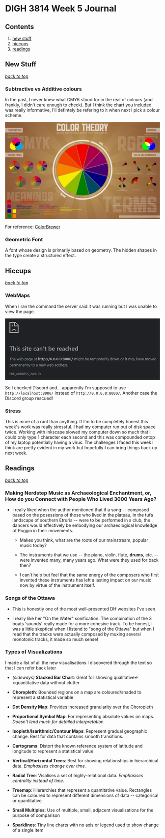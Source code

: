 # DIGH 3814 Week 5 Journal

## Contents

1. [new stuff](#new-stuff)
2. [hiccups](#hiccups)
3. [readings](#readings)

## New Stuff

[_back to top_](#contents)

### Subtractive vs Additive colours

In the past, I never knew what CMYK stood for in the real of colours (and frankly, I didn't care enough to check). But I think the chart you included was really informative, I'll defintely be refering to it when next I pick a colour scheme.

![color theory chart](color_theory.jpg)

For reference: [ColorBrewer](https://colorbrewer2.org)

### Geometric Font

A font whose design is primarily based on geometry. The hidden shapes in the type create a structured effect.

## Hiccups

[_back to top_](#contents)

### WebMaps

When I ran the command the server said it was running but I was unable to view the page.

![web server error snippet](web-server-error.png)

So I checked Discord and... apparently I'm supposed to use `http://localhost:8000/` instead of `http://0.0.0.0:8000/`. Another case the Discord group rescued!

### Stress

This is more of a rant than anything. If I'm to be completely honest this week's work was really stressful. I had my computer run out of disk space twice. Working with Inkscape slowed my computer down so much that I could only type 1 character each second and this was compounded ontop of my laptop potentially having a virus. The challenges I faced this week I think are pretty evident in my work but hopefully I can bring things back up next week.

## Readings

[_back to top_](#contents)

### Making Nerdstep Music as Archaeological Enchantment, or, How do you Connect with People Who Lived 3000 Years Ago?

- I really liked when the author mentioned that if a song -- composed based on the posessions of those who lived in the plateau, in the tufa landscape of southern Etruria -- were to be performed in a club, the dancers would effectively be embodying our archaeological knowledge of Poggio in their movements.

  - Makes you think, what are the roots of our mainstream, popular music today?

  - The instruments that we use -- the piano, violin, flute, **drums**, etc. -- were invented many, many years ago. What were they used for back then?

  - I can't help but feel that the same energy of the composers who first invented these instruments has left a lasting impact on our music now by virtue of the instrument itself.

### Songs of the Ottawa

- This is honestly one of the most well-presented DH websites I've seen.

- I really like her "On the Water" sonification. The combination of the 3 boats 'sounds' really made for a more cohesive track. To be honest, I was a little skeptical when I listend to "song of the Ottawa" but when I read that the tracks were actually composed by muxing several monotonic tracks, it made so much sense!

### Types of Visualizations

I made a list of all the new visualisations I discovered through the text so that I can refer back later

- _(sideways)_ **Stacked Bar Chart**: Great for showing qualitative<->quantitative data without clutter

- **Choropleth**: Bounded regions on a map are coloured/shaded to represent a statistical variable

- **Dot Density Map**: Provides increased granularity over the Choropleth

- **Proportional Symbol Map**: For representing absolute values on maps. _Doesn't lend much for detailed interpretation._

- **Isopleth/Isarithmic/Contour Maps**: Represent gradual geographic change. Best for data that contains smooth transitions.

- **Cartograms**: Distort the known reference system of latitude and longitude to represent a statistical value

- **Vertical/Horizontal Trees**: Best for showing relationships in hierarchical data. _Emphasises change over time._

- **Radial Tree**: Visalises a set of highly-relational data. _Emphasises centrality instead of time._

- **Treemap**: Hierarchies that represent a quantitative value. Rectangles can be coloured to represent different dimensions of data -- categorical or quantitative.

- **Small Multiples**: Use of multiple, small, adjacent visualisations for the purpose of comparison

- **Sparklines**: Tiny line charts with no axis or legend used to show change of a single item
